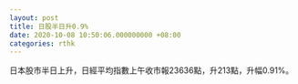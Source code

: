 ```yaml
---
layout: post
title: 日股半日升0.9%
date: 2020-10-08 10:50:06.000000000 +08:00
categories: rthk
---
```


日本股市半日上升，日經平均指數上午收市報23636點，升213點，升幅0.91%。
